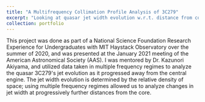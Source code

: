 ```yaml
---
title: "A Multifrequency Collimation Profile Analysis of 3C279"
excerpt: "Looking at quasar jet width evolution w.r.t. distance from core <br/><img src='/images/500x300.png'>"
collection: portfolio
---
```


This project was done as part of a National Science Foundation Research Experience for Undergraduates with MIT Haystack Observatory over the summer of 2020, and was presented at the January 2021 meeting of the American Astronomical Society (AAS).
I was mentored by Dr. Kazunori Akiyama, and utilized data taken in multiple frequency regimes to analyze the quasar 3C279's jet evolution as it progressed away from the central engine. The jet width evolution is determined by the relative density of space; using multiple frequency regimes allowed us to analyze changes in jet width at progressively further distances from the core. 
